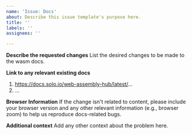 ```yaml
---
name: 'Issue: Docs'
about: Describe this issue template's purpose here.
title: ''
labels: ''
assignees: ''

---
```


**Describe the requested changes**
List the desired changes to be made to the wasm docs.

**Link to any relevant existing docs**
1. https://docs.solo.io/web-assembly-hub/latest/...
2. ...

**Browser Information**
If the change isn't related to content, please include your browser version and any other relevant information 
(e.g., browser zoom) to help us reproduce docs-related bugs.

**Additional context**
Add any other context about the problem here.
